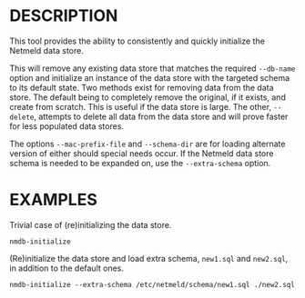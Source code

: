 DESCRIPTION
===========

This tool provides the ability to consistently and quickly initialize the
Netmeld data store.

This will remove any existing data store that matches the required `--db-name`
option and initialize an instance of the data store with the targeted schema
to its default state.  Two methods exist for removing data from the data store.
The default being to completely remove the original, if it exists, and
create from scratch.  This is useful if the data store is large.  The other,
`--delete`, attempts to delete all data from the data store and will prove
faster for less populated data stores.

The options `--mac-prefix-file` and `--schema-dir` are for loading alternate
version of either should special needs occur.  If the Netmeld data store schema
is needed to be expanded on, use the `--extra-schema` option.


EXAMPLES
========

Trivial case of (re)initializing the data store.
```
nmdb-initialize
```

(Re)initialize the data store and load extra schema, `new1.sql` and `new2.sql`,
in addition to the default ones.
```
nmdb-initialize --extra-schema /etc/netmeld/schema/new1.sql ./new2.sql
```
